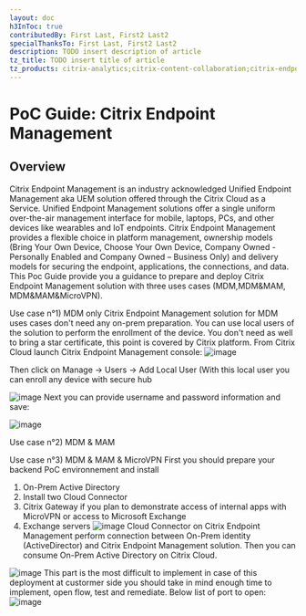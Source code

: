 ```yaml
---
layout: doc
h3InToc: true
contributedBy: First Last, First2 Last2
specialThanksTo: First Last, First2 Last2
description: TODO insert description of article
tz_title: TODO insert title of article
tz_products: citrix-analytics;citrix-content-collaboration;citrix-endpoint-management;citrix-networking;citrix-secure-internet-access;citrix-secure-workspace-access;citrix-service-providers;citrix-virtual-apps-and-desktops-standard-for-azure;citrix-virtual-apps-and-desktops;citrix-workspace;google-cloud-platform;other;security;third-party-content
---
```

# PoC Guide: Citrix Endpoint Management

## Overview
Citrix Endpoint Management is an industry acknowledged Unified Endpoint Management aka UEM solution offered through the Citrix Cloud as a Service. Unified Endpoint Management solutions offer a single uniform over-the-air management interface for mobile, laptops, PCs, and other devices like wearables and IoT endpoints. Citrix Endpoint Management provides a flexible choice in platform management, ownership models (Bring Your Own Device, Choose Your Own Device, Company Owned - Personally Enabled and Company Owned – Business Only) and delivery models for securing the endpoint, applications, the connections, and data.
This Poc Guide provide you a guidance to prepare and deploy Citrix Endpoint Management solution with three uses cases (MDM,MDM&MAM, MDM&MAM&MicroVPN).

Use case n°1) MDM only
Citrix Endpoint Management solution for MDM uses cases don't need any on-prem preparation. You can use local users of the solution to perform the enrollment of the device.
You don't need as well to bring a star certificate, this point is covered by Citrix platform.
From Citrix Cloud launch Citrix Endpoint Management console:
![image](https://user-images.githubusercontent.com/89078107/133486451-e8246444-04f7-4b1e-90c6-eb1b4fae6b1b.png)

Then click on Manage -> Users -> Add Local User (With this local user you can enroll any device with secure hub

![image](https://user-images.githubusercontent.com/89078107/133487452-64e28345-90b6-44ab-b0d8-7ebe4f905ebb.png)
Next you can provide username and password information and save:

![image](https://user-images.githubusercontent.com/89078107/133488092-4ffd4297-e61b-44d6-8e64-01d8cdb37c03.png)











Use case n°2) MDM & MAM



Use case n°3) MDM & MAM & MicroVPN
First you should prepare your backend PoC environnement and install
  1. On-Prem Active Directory
  2. Install two Cloud Connector
  3. Citrix Gateway if you plan to demonstrate access of internal apps with MicroVPN or access to Microsoft Exchange
  4. Exchange servers
![image](https://user-images.githubusercontent.com/89078107/132574091-f095824b-5b50-4f80-91d1-bcd088ad7aaf.png)
Cloud Connector on Citrix Endpoint Management perform connection between On-Prem identity (ActiveDirector) and Citrix Endpoint Management solution. 
Then you can consume On-Prem Active Directory on Citrix Cloud.

![image](https://user-images.githubusercontent.com/89078107/132574613-d813a8e5-20ba-48e5-a740-62db70adb959.png)
This part is the most difficult to implement in case of this deployment at custormer side you should take in mind enough time to implement, open flow, test and remediate.
Below list of port to open:
![image](https://user-images.githubusercontent.com/89078107/132575338-02fea2d5-e38b-4ac2-9a2d-e53b3f0121bb.png)

